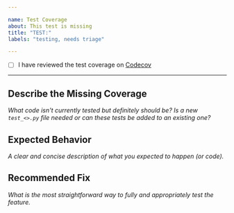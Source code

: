 ```yaml
---

name: Test Coverage
about: This test is missing
title: "TEST:"
labels: "testing, needs triage"

---
```


- [ ] I have reviewed the test coverage on [Codecov](https://codecov.io/gh/we3lab/wwtp-configuration)

---

## Describe the Missing Coverage
*What code isn't currently tested but definitely should be? Is a new `test_<>.py` file needed or can these tests be added to an existing one?*

## Expected Behavior
*A clear and concise description of what you expected to happen (or code).*

## Recommended Fix
*What is the most straightforward way to fully and appropriately test the feature.*
